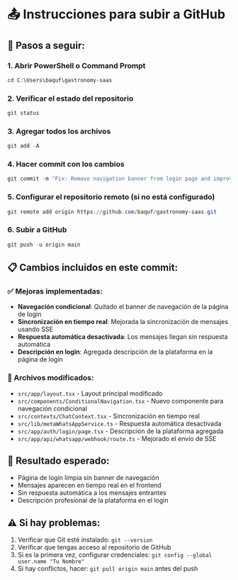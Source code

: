 # 📤 Instrucciones para subir a GitHub

## 🔧 Pasos a seguir:

### 1. Abrir PowerShell o Command Prompt
```powershell
cd C:\Users\baquf\gastronomy-saas
```

### 2. Verificar el estado del repositorio
```powershell
git status
```

### 3. Agregar todos los archivos
```powershell
git add -A
```

### 4. Hacer commit con los cambios
```powershell
git commit -m "Fix: Remove navigation banner from login page and improve real-time message sync"
```

### 5. Configurar el repositorio remoto (si no está configurado)
```powershell
git remote add origin https://github.com/baquf/gastronomy-saas.git
```

### 6. Subir a GitHub
```powershell
git push -u origin main
```

## 📋 Cambios incluidos en este commit:

### ✅ Mejoras implementadas:
- **Navegación condicional**: Quitado el banner de navegación de la página de login
- **Sincronización en tiempo real**: Mejorada la sincronización de mensajes usando SSE
- **Respuesta automática desactivada**: Los mensajes llegan sin respuesta automática
- **Descripción en login**: Agregada descripción de la plataforma en la página de login

### 🔧 Archivos modificados:
- `src/app/layout.tsx` - Layout principal modificado
- `src/components/ConditionalNavigation.tsx` - Nuevo componente para navegación condicional
- `src/contexts/ChatContext.tsx` - Sincronización en tiempo real
- `src/lib/metaWhatsAppService.ts` - Respuesta automática desactivada
- `src/app/auth/login/page.tsx` - Descripción de la plataforma agregada
- `src/app/api/whatsapp/webhook/route.ts` - Mejorado el envío de SSE

## 🎯 Resultado esperado:
- Página de login limpia sin banner de navegación
- Mensajes aparecen en tiempo real en el frontend
- Sin respuesta automática a los mensajes entrantes
- Descripción profesional de la plataforma en el login

## ⚠️ Si hay problemas:
1. Verificar que Git esté instalado: `git --version`
2. Verificar que tengas acceso al repositorio de GitHub
3. Si es la primera vez, configurar credenciales: `git config --global user.name "Tu Nombre"`
4. Si hay conflictos, hacer: `git pull origin main` antes del push 